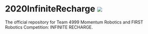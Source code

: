 # 2020InfiniteRecharge ![](https://github.com/momentumfrc/2020InfiniteRecharge/workflows/Java%20CI/badge.svg)

The official repository for Team 4999 Momentum Robotics and FIRST Robotics Competition: INFINITE RECHARGE.
